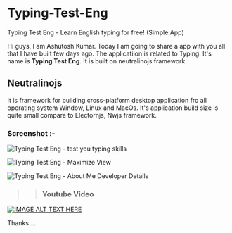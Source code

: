 # Typing-Test-Eng
Typing Test Eng - Learn English typing for free! (Simple App)
  
Hi guys, I am Ashutosh Kumar. Today I am going to share a app with you all that I have built few days ago. The applicatiion is related to Typing. It's name is **Typing Test Eng**. It is built on neutralinojs framework.
  
    
## Neutralinojs
It is framework for building cross-platform desktop application fro all operating system Window, Linux and MacOs.
It's application build size is quite small compare to Electornjs, Nwjs framework.

### Screenshot :- 
![Typing Test Eng - test you typing skills](https://astokum.github.com/Typing-Test-Eng/screenshot/Typing%20Test%20Eng%201%20.png)
  
  
![Typing Test Eng - Maximize View](https://astokum.github.com/Typing-Test-Eng/screenshot/Typing%20Test%20Eng%202%20Typed.png)
  
  
![Typing Test Eng - About Me Developer Details](https://ashutokum.github.com/Typing-Test-Eng/screenshot/Typing%20Test%20Eng%20-%203%20About%20Me.png)
  
  
>> ### Youtube Video
  
[![IMAGE ALT TEXT HERE](http://img.youtube.com/vi/dkuxp0aHrgg/0.jpg)](http://www.youtube.com/watch?v=dkuxp0aHrgg)
  
  
    
Thanks ...
